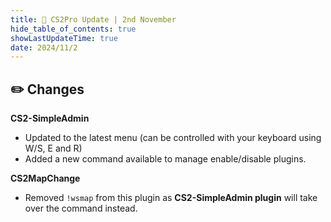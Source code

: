```yaml
---
title: 🚀 CS2Pro Update | 2nd November
hide_table_of_contents: true
showLastUpdateTime: true
date: 2024/11/2
---
```


## ✏️  Changes
**CS2-SimpleAdmin**
- Updated to the latest menu (can be controlled with your keyboard using W/S, E and R)
- Added a new command available to manage enable/disable plugins.

**CS2MapChange**
- Removed `!wsmap` from this plugin as **CS2-SimpleAdmin plugin** will take over the command instead.
